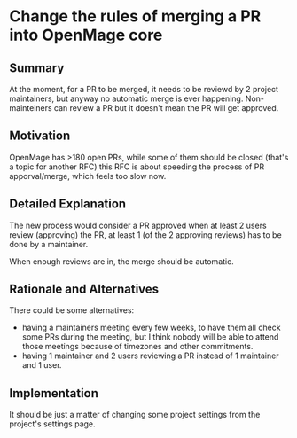 # Change the rules of merging a PR into OpenMage core

## Summary

At the moment, for a PR to be merged, it needs to be reviewd by 2 project maintainers, but anyway no automatic merge is ever happening. Non-mainteiners can review a PR but it doesn't mean the PR will get approved.

## Motivation

OpenMage has >180 open PRs, while some of them should be closed (that's a topic for another RFC) this RFC is about speeding the process of PR apporval/merge, which feels too slow now.

## Detailed Explanation

The new process would consider a PR approved when at least 2 users review (approving) the PR, at least 1 (of the 2 approving reviews) has to be done by a maintainer.

When enough reviews are in, the merge should be automatic.

## Rationale and Alternatives

There could be some alternatives:
- having a maintainers meeting every few weeks, to have them all check some PRs during the meeting, but I think nobody will be able to attend those meetings because of timezones and other commitments.
- having 1 maintainer and 2 users reviewing a PR instead of 1 maintainer and 1 user.

## Implementation

It should be just a matter of changing some project settings from the project's settings page.
